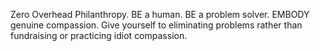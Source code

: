 Zero Overhead Philanthropy. BE a human. BE a problem solver. EMBODY genuine compassion. Give yourself to eliminating problems rather than fundraising or practicing idiot compassion.